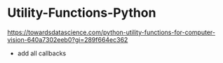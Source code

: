 # Utility-Functions-Python



https://towardsdatascience.com/python-utility-functions-for-computer-vision-640a7302eeb0?gi=289f664ec362

- add all callbacks
